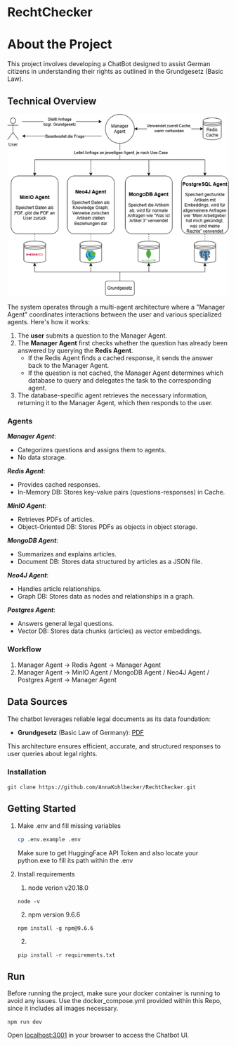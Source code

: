 # RechtChecker

# About the Project

This project involves developing a ChatBot designed to assist German citizens in understanding their rights as outlined in the Grundgesetz (Basic Law).

## Technical Overview

![DB Architektur](images/DB_Architektur.png)

The system operates through a multi-agent architecture where a "Manager Agent" coordinates interactions between the user and various specialized agents. Here's how it works:

1. The **user** submits a question to the Manager Agent.
2. The **Manager Agent** first checks whether the question has already been answered by querying the **Redis Agent**.
   - If the Redis Agent finds a cached response, it sends the answer back to the Manager Agent.
   - If the question is not cached, the Manager Agent determines which database to query and delegates the task to the corresponding agent.
3. The database-specific agent retrieves the necessary information, returning it to the Manager Agent, which then responds to the user.

### Agents

**_Manager Agent_**:

- Categorizes questions and assigns them to agents.
- No data storage.

**_Redis Agent_**:

- Provides cached responses.
- In-Memory DB: Stores key-value pairs (questions-responses) in Cache.

**_MinIO Agent_**:

- Retrieves PDFs of articles.
- Object-Oriented DB: Stores PDFs as objects in object storage.

**_MongoDB Agent_**:

- Summarizes and explains articles.
- Document DB: Stores data structured by articles as a JSON file.

**_Neo4J Agent_**:

- Handles article relationships.
- Graph DB: Stores data as nodes and relationships in a graph.

**_Postgres Agent_**:

- Answers general legal questions.
- Vector DB: Stores data chunks (articles) as vector embeddings.

### Workflow

1. Manager Agent → Redis Agent → Manager Agent
2. Manager Agent → MinIO Agent / MongoDB Agent / Neo4J Agent / Postgres Agent → Manager Agent

## Data Sources

The chatbot leverages reliable legal documents as its data foundation:

- **Grundgesetz** (Basic Law of Germany): [PDF](https://www.bundesregierung.de/resource/blob/974430/180722/b6c342e0e2f412d759a0a2a3af052a06/grundgesetz-data.pdf)

This architecture ensures efficient, accurate, and structured responses to user queries about legal rights.

### Installation

```
git clone https://github.com/AnnaKohlbecker/RechtChecker.git
```

## Getting Started

1. Make .env and fill missing variables

   ```bash
   cp .env.example .env
   ```

   Make sure to get HuggingFace API Token and also locate your python.exe to fill its path within the .env

2. Install requirements

   1. node verion v20.18.0

   ```
   node -v
   ```

   2. npm version 9.6.6

   ```
   npm install -g npm@9.6.6
   ```

   2.

   ```
   pip install -r requirements.txt
   ```

## Run

Before running the project, make sure your docker container is running to avoid any issues.
Use the docker_compose.yml provided within this Repo, since it includes all images necessary.

```
npm run dev
```

Open [localhost:3001](http://localhost:3001/) in your browser to access the Chatbot UI.